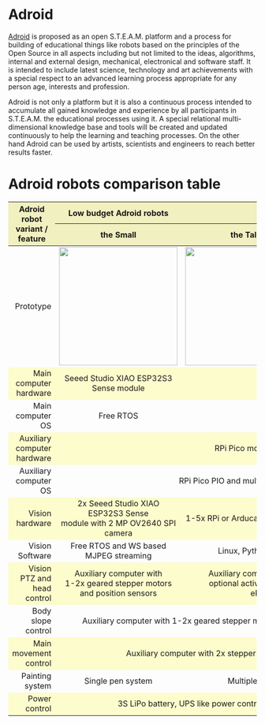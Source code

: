 # Adroid
[Adroid](https://en.wikipedia.org/wiki/User:Chradev/Adriod) is proposed as an open S.T.E.A.M. platform and a process for building of educational things like robots based on the principles of the Open Source in all aspects including but not limited to the ideas, algorithms, internal and external design, mechanical, electronical and software staff. It is intended to include latest science, technology and art achievements with a special respect to an advanced learning process appropriate for any person age, interests and profession.

Adroid is not only a platform but it is also a continuous process intended to accumulate all gained knowledge and experience by all participants in S.T.E.A.M. the educational processes using it. A special relational multi-dimensional knowledge base and tools will be created and updated continuously to help the learning and teaching processes. On the other hand Adroid can be used by artists, scientists and engineers to reach better results faster.

# Adroid robots comparison table

<table style="overflow-y: hidden; width: 100%;height: 100%;text-align: center; border:1px; border-collapse: collapse;">
<thead>
<tr style="background-color: #f0f0c0;">
    <th rowspan="2" width="25%" style="text-align: center;" > Adroid robot <br> variant / feature </th>
    <th width="25%" style="text-align: center;" > Low budget Adroid robots </th>
    <th colspan="2" style="text-align: center;" > Advanced Adroid robots </th></tr>
<tr style="background-color: #f0f0c0;">
    <th width="25%" style="text-align: center;" > the Small </th>
    <th width="25%" style="text-align: center;" > the Tall </th>
    <th width="25%" style="text-align: center;" > The Wide </th></tr>
</thead><tbody>
<tr>
    <td style="text-align: end;" > Prototype </td>
    <td style="align: center;"> <img src="https://github.com/chradev/Adroid/blob/main/assets/theSmall.png?raw=true" width="auto" height="240px" ></td>
    <td style="align: center;"> <img src="https://github.com/chradev/Adroid/blob/main/assets/theTall.png?raw=true" width="auto" height="240px" ></td>
    <td style="align: center;"> <img src="https://github.com/chradev/Adroid/blob/main/assets/theWide.png?raw=true" width="auto" height="240px" ></td></tr>
<tr style="background-color: #fcfccc;">
    <td style="text-align: end;" > Main computer hardware </td>
    <td > Seeed Studio XIAO ESP32S3 Sense module </td>
    <td colspan="2" > RPi 5 SBC </td></tr>
<tr >
    <td style="text-align: end;" > Main computer OS </td>
    <td > Free RTOS </td>
    <td colspan="2" > Linux </td></tr>
<tr style="background-color: #fcfccc;">
    <td style="text-align: end;" > Auxiliary computer hardware </td>
    <td colspan="3" > RPi Pico module </td></tr>
<tr >
    <td style="text-align: end;" > Auxiliary computer OS </td>
    <td colspan="3" > RPi Pico PIO and multicore features </td></tr>
<tr style="background-color: #fcfccc;">
    <td style="text-align: end;" > Vision hardware </td>
    <td > 2x Seeed Studio XIAO ESP32S3 Sense <br> module with 2 MP OV2640 SPI camera </td>
    <td colspan="2" > 1-5x RPi or Arducam 8, 16 or 64 MP cameras connected to RPi 5 </td></tr>
<tr >
    <td style="text-align: end;" > Vision Software </td>
    <td > Free RTOS and WS based MJPEG streaming </td>
    <td colspan="2" > Linux, Python, WS based h264 streaming server </td></tr>
<tr style="background-color: #fcfccc;">
    <td style="text-align: end;" > Vision PTZ and head control </td>
    <td >  Auxiliary computer with <br> 1-2x geared stepper motors <br> and position sensors </td>
    <td colspan="2" > Auxiliary computer with 1-4x geared stepper motors, <br> optional active ball joint mechanism, position sensors <br> ePTZ based on camera control </td></tr>
<tr >
    <td style="text-align: end;" > Body slope control </td>
    <td colspan="3" >  Auxiliary computer with 1-2x geared stepper motors and strength and position sensors </td></tr>
<tr style="background-color: #fcfccc;">
    <td style="text-align: end;" > Main movement control </td>
    <td colspan="3" >  Auxiliary computer with 2x stepper motors and multiple sensors </td></tr>
<tr >
    <td style="text-align: end;" > Painting system </td>
    <td > Single pen system </td>
    <td colspan="2" > Multiple-pen or liquid multicolor jet system </td></tr>
<tr style="background-color: #fcfccc;">
    <td style="text-align: end;" > Power control </td>
    <td colspan="3" > 3S LiPo battery, UPS like power control and wireless battery charger </td></tr>
</tbody></table>


# More new ideas

## Use Active Ball Joint Mechanism for head movement

Using the idea of an active ball joint mechanism in combination with the motor control based on the RPi Pico PIO algorithm proposed by Van Hunter Adams will make head movement functionality extremely efficient.

<img src="https://github.com/chradev/Adroid/blob/main/assets/ActiveBeallJoint-2.png?raw=true" alt="Active Beall Joint Mechanism" width="100%">

The absolute positioning can be based on the measurement and the processing of the 3 spatial components of the magnetic flux density vector (i.e. BX, BY and BZ). Melexis has a long list of 2D and 3D sensing devices, like the one shown in the picture below.

<img src="https://github.com/chradev/Adroid/blob/main/assets/3dPositioningMelexis.png?raw=true" alt="Active Beall Joint Mechanism" width="100%">

## Applying the Transformer's idea to body movement

The ability to transform the robot from four-wheeled (2 driving and 2 auxiliary wheels) to two-wheeled balancing variant can be realized by adding auxiliary wheels to the robot arms. Some sensors, like an absolute positioning rotational sensor (360 degrees) and a strain gauge sensor to measure the reaction force, will help to enlarge precision of the body movement.

<img src="https://github.com/chradev/Adroid/blob/main/assets/TransformersIdea.png?raw=true" alt="Active Beall Joint Mechanism" width="100%">

## Use alternative painting technology

Using an alternative to pen painting technology will give you the freedom to use multiple colors (cyan, magenta, yellow, black and white) and to paint on both black and white surfaces. The use of the CMYK color model will make it possible to paint even true color pictures. Different methods to atomize liquid paint, like air (airbrushes), ultrasonic, electrostatic, etc., can be assessed and/or tested to find the best painting solution for the Adroid robots.

<img src="https://github.com/chradev/Adroid/blob/main/assets/PintingRobot.png?raw=true" alt="Active Beall Joint Mechanism" width="100%">

## Some alternatives it can be assessed and/or tested

Alternatives to be assessed and tested:
* Captain (rope) gear for body movement using two arms schematics
* Strain gauge sensor made as PCB including all electronic staff
* Absolute positioning rotational sensor (360 degree) for head and arms

<img src="https://github.com/chradev/Adroid/blob/main/assets/SameAlteratives.png?raw=true" alt="Same Alteratives" width="100%">


# Next steps to be done

## Electrical and mechanical issues

* Schematic of motor drivers for driving wheels motors like auxiliary geared stepper motors;
* Unification of the motor control based on RPi Pico PIO algorithm by Van Hunter Adams;
* Modifying of 3D printed driving wheels to use both O-rings and silicone/rubber tires like in Pololu wheels;
* Unification of sets of motor pairs for driving wheels, head and body movement, including appropriate sensors;
* Adding of distance, line following and edge sensors to the driving wheels' setup;
* Adding of a pair of hall sensors for head movement for controlling of end and middle positions;
* Change from a single to a pair of auxiliary geared stepper motors for body movement (two-arm model);
* Migration from free wheel ball bearing to nylon pulley with bearing for arms;
* Adding of a pair of hall and PCB made strain gauge sensors for body movement by arms;
* Development of a PCB with arm sensors, electronics and geared stepper motors driver;
* Selecting an appropriate communication interface for both the RPi Pico MCUs and the RPi 5 board;
* Development and prototyping of appropriate printed circuits boards;
* Revising of chosen PRi 5 UPS power supply module;
* Investigation of the possibility to use a liquid based true color printing system.

## Software issues

* Splitting of algorithms for deeply embedded applications for dual-core RPi Pico MCUs;
* Integration of uROS and ROS 2 systems into RPi Pico and RPi 5 firmware;
* Defining of appropriate configuration and command infrastructure;
* Implementation of appropriate control algorithms and information structure;
* Development of interactive user interface based Web Sockets ;
* Development of a task based interface for high level robot control.

# First real prototypes

## Some software staff developed and/or tested (short videos)

### Head and body movement using geared stepper motors controled by RPi Pico PIO

Van Hunter Adams' algorithm for the RPi Pico PIO is downloaded, built and tested on the head and body movement auxiliary geared stepper motors in the Small Adroid prototype. For the building of the firmware, Linux OS on the RPi 5 board at the Wide Adroid prototype is used. The complete set of the RPi Pico C/C++ SDK and all the required libraries and tools to build and flash it on the target are also installed. The video shows synchronized body and head movements controlled by the RPi Pico PIO. The animation with 46.5 fps visible on the 3.2" TFT SPI display is generated on an overclocked at 250 MHz RPi Pico MCU using the TFT_eSPI library and transferred over SPI at 62.5 MHz.

[IMG_1380.webm](https://github.com/user-attachments/assets/fc1d304b-d6ce-423e-b7e3-0300df6fe03b)

### Dual camera streaming server with ePTZ control

The next video is a compilation of a user interface based Web Sockets and remote terminals running corresponding server staff and shows the real time ePTZ control of both cameras. In addition, the almost real time video streaming and its low latency are observable thanks to embedded and synchronized clocks running at both server and user ends.

https://github.com/chradev/pi-h264-to-browser-streamer/assets/11261306/cbac77e0-3cdb-4b67-8a05-6e53c996912c

## Mechanical design prototypes

Three real Adroid prototypes (the Small, the Tall and the Wide) are shown in the picture below. It was chosen to use NEMA 42HB34 stepper motors for the main robot movement and 28BYJ-48 geared stepper motors as auxiliary with ULN2003 drivers for body and head movement. The body movement is based on a single stepper motor, belt gear based on 16- and 60-tooth GT2 pulleys, and an arm with a pair of ball bearing free wheels on springs. Two of them (the Tall and the Wide) are running on their RPi 5 boards Linux OS and a dual camera streaming server with ePTZ control written on Python. The RPi 5 boards are powered by 3S Li-Po UPS modules. The head movement (pan only) of these two prototypes is based on a single auxiliary geared stepper motor. The Small Adroid prototype (low budget variant) contains three RPi Pico MCUs and ULN2003 drivers for stepper motor control, two MCUs with a 2 MP OV2640 SPI camera and microphone each, and one for the server staff based on the Seeed Studio XIAO ESP32S3 Sense modules. All these low consumption modules are extremely small (21mm x 17,5mm) and have 8MB RAM, 8MB of flash, 2.4GHz Wi-Fi, BLE 5.0, a wide set of interfaces, and can be programmed via their USB-C конектор.

<img src="https://github.com/chradev/Adroid/blob/main/assets/Prototypes-b.png?raw=true" alt="Prototypes" width="100%">

## 3D printed unified details and wide mount variant with own wheel design

In the picture below is shown the second generation of 3D printed unified details, including own Pololu like driving wheel with two O-rings, hub and 60-tooth GT2 pulley. It is planned instead of a single motor with belt gear and a single arm with a pair of free ball bearing wheels for body movement to use a dual arm scheme with a directly coupled geared stepper motor, a nylon pulley with bearing, a PCB made strain gauge, and a pair of hall sensors for each arm. On the photo is shown a new prototype variant with two body movement auxiliary geared stepper motors;

<img src="https://github.com/chradev/Adroid/blob/main/assets/3D-Printing-Details-Gen4-Plus.png?raw=true" alt="3D Printing Details" width="100%">

## Third party components

The components shown on the picture are before the second generation of 3D printed unified details and include Pololu wheels and belt geared body movement scheme staff.

<img src="https://github.com/chradev/Adroid/blob/main/assets/ThirdPartyStaff.png?raw=true" alt="Third Party Staff" width="100%">

## Simulated design configurations

The simulation web application was developed in the very beginning and did not reflect later modifications made in prototyping process.

<img src="https://github.com/chradev/Adroid/blob/main/assets/AllDesignConfigurations.webp?raw=true" alt="All Design Configurations" width="100%">

# Related projects and links

Some of the links include staff from different projects, investigations and tests that could be used in the current development process.

 * [A simple web application to test different design configurations of STEAM robots](https://github.com/chradev/steam-robot-design-simulator)
 * [Dual camera, near-real-time, h.264 video streamer from RPi 5 to a bowser](https://github.com/chradev/pi-h264-to-browser-streamer)
 * [Own implementation of open source intelligent robot – startup design notes](https://www.radevs.net/chradev/projects/DesignNotes.pdf)
 * [Unified ILI9341 Graphic Test](https://github.com/chradev/Unified-ILI9341-Graphic-Test)
 * [Unified_ili9340_Graphic_Test_plus](https://github.com/chradev/Unified_ili9340_Graphic_Test_plus)
 * [DrawWithDMA](https://github.com/chradev/DrawWithDMA)
 * [Unified Multicore Low Power IoT Platform](https://www.radevs.net/chradev/projects/Unified_Multicore_Low_Power_IoT_Platform.pdf)
 * Open S.T.E.A.M. initiative - ([En](https://www.radevs.net/chradev/projects/OpenSTEAM.pdf), [Bg](https://www.radevs.net/chradev/projects/OpenSTEAM_bg.pdf))
